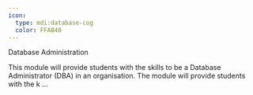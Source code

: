 ```yaml
---
icon:
  type: mdi:database-cog
  color: FFAB40
---
```

Database Administration

This module will provide students with the skills to be a Database Administrator (DBA) in an organisation. The module will provide students with the k ... 
